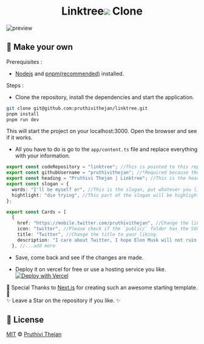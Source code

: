 <h1 align="center">Linktree<img src="https://website.linktr.ee/favicon-32x32.png?v=0f096d2d5e3af7be669a0cba46df3a54"> Clone</h1>

<img src="https://pbs.twimg.com/media/FnzQuwMaQAEyLx4?format=jpg&name=large" alt="preview">

## 📖 Make your own

Prerequisites :
- [Nodejs](https://nodejs.org/en/) and [pnpm(recommended)](https://pnpm.io/installation) installed.

Steps :

- Clone the repository, install the dependencies and start the application.

```bash
git clone git@github.com:pruthivithejan/linktree.git
pnpm install
pnpm run dev
```
This will start the project on your localhost:3000. Open the browser and see if it works.

- All you have to do is go to the ```app/content.ts``` file and replace everything with your information.

```typescript
export const codeRepository = "linktree"; //This is pointed to this repository, if you fork your own you can point to that or leave this as it is.
export const githubUsername = "pruthivithejan"; //*Required because the site will pull your Github avatar and use it on the website.
export const heading = "Pruthivi Thejan | Linktree"; //This is the heading that shows in the browser tab.
export const slogan = {
  words: "I'll be myself or", //This is the slogan, put whatever you like.
  hightlight: "die trying", //This part of the slogan will be highlighted.
};

export const Cards = [
  {
    href: "https://mobile.twitter.com/pruthivithejan", //Change the link here to your liking.
    icon: "twitter", //Please check if the `public/` folder has the SVG to your link or place a one yourself, It must be a .svg file.
    title: "Twitter", //Change the title to your liking.
    description: "I care about Twitter, I hope Elon Musk will not ruin it.", //Change the description to your liking.
  }, //...add more
```
- Save, come back and see if the changes are made.

- Deploy it on vercel for free or use a hosting service you like. <br>
[![Deploy with Vercel](https://vercel.com/button)](https://vercel.com/new/clone?repository-url=https%3A%2F%2Fgithub.com%2Fvercel%2Fnext.js%2Ftree%2Fcanary%2Fexamples%2Fhello-world)

 👏 Special Thanks to [Next.js](https://nextjs.org/) for creating such an awesome starting template. 👏 <br>
 ✨ Leave a Star on the repository if you like. ✨ <br>

## 📄 License

[MIT](./license) &copy; [Pruthivi Thejan](https://twitter.com/pruthivithejan)
